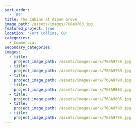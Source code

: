 ```yaml
---
sort_order:
  - '09'
title: The Cabins at Aspen Grove
image_path: /assets/images/768a9763.jpg
featured_project: true
location: 'Fort Collins, CO'
categories:
  - Commercial
secondary_categories:
images:
  - title:
    project_image_path: /assets/images/work/768A9759.jpg
  - title:
    project_image_path: /assets/images/work/768A9769.jpg
  - title:
    project_image_path: /assets/images/work/768A9790.jpg
  - title:
    project_image_path: /assets/images/work/768A9803.jpg
  - title:
    project_image_path: /assets/images/work/768A9805.jpg
  - title:
    project_image_path: /assets/images/work/768A9793.jpg
  - title:
    project_image_path: /assets/images/work/768A9796.jpg
---
```


